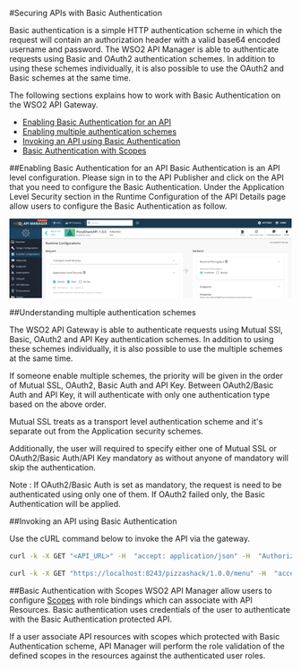 #Securing APIs with Basic Authentication

Basic authentication is a simple HTTP authentication scheme in which the request will contain an authorization header with a valid  base64 encoded username and password. The WSO2 API Manager is able to authenticate requests using Basic and OAuth2 authentication 
schemes. In addition to using these schemes individually, it is also possible to use 
the OAuth2 and Basic schemes at the same time. 

The following sections explains how to work with Basic Authentication on the WSO2 API Gateway.

- [Enabling Basic Authentication for an API](#SecuringAPIswithBasicAuthentication-EnablingBasicAuthenticationforanAPI)
- [Enabling multiple authentication schemes](#SecuringAPIswithBasicAuthentication-Enablingmultipleauthenticationschemes)
- [Invoking an API using Basic Authentication](#SecuringAPIswithBasicAuthentication-InvokinganAPIusingBasicAuthentication)
- [Basic Authentication with Scopes](#SecuringAPIswithBasicAuthentication-BasicAuthenticationwithScopes)

##Enabling Basic Authentication for an API
Basic Authentication is an API level configuration. Please sign in to the API Publisher and click on the API that you need to configure the 
Basic Authentication. Under the Application Level Security section in the Runtime Configuration of the API Details page allow users to configure
the Basic Authentication as follow.

[ ![](../../../assets/img/Learn//basic_authentication.png) ](../../../assets/img/Learn//basic_authentication.png)

##Understanding multiple authentication schemes

The WSO2 API Gateway is able to authenticate requests using Mutual SSl, Basic, OAuth2 and API Key authentication schemes. 
In addition to using these schemes  individually, it is also possible to use the multiple schemes at the same time.

 
If someone enable multiple schemes, the priority will be given in the order of Mutual SSL, OAuth2, Basic Auth and API Key. 
Between OAuth2/Basic Auth and API Key, it will authenticate with only one authentication type based on the above order.

Mutual SSL treats as a transport level authentication scheme and it's separate out from the Application security schemes.

Additionally, the user will required to specify either one of Mutual SSL or OAuth2/Basic Auth/API Key mandatory as without 
anyone of mandatory will skip the authentication.
 
Note : If OAuth2/Basic Auth is set as mandatory, the request is need to be authenticated using only one of them. If OAuth2 failed only, the Basic Authentication will be applied.


##Invoking an API using Basic Authentication

Use the cURL command below to invoke the API via the gateway.

``` bash tab="Format"
curl -k -X GET "<API_URL>" -H  "accept: application/json" -H  "Authorization: Basic base64(username:password)"
```

``` bash tab="Example"
curl -k -X GET "https://localhost:8243/pizzashack/1.0.0/menu" -H  "accept: application/json" -H  "Authorization: Basic c2hhbmk6c2hhbmkxMjM="
```

##Basic Authentication with Scopes
WSO2 API Manager allow users to configure [Scopes](Learn/APISecurity/OAuth2/AOuth2Scopes/fine-grained-access-control-with-oauth-scopes) with role bindings which can associate with API Resources. Basic authentication
uses credentials of the user to authenticate with the Basic Authentication protected API.

If a user associate API resources with scopes which protected with Basic Authentication scheme, API Manager will perform the 
role validation of the defined scopes in the resources against the authenticated user roles.